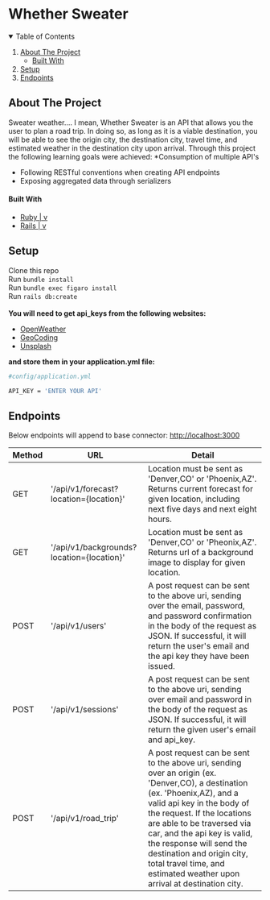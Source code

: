 # Whether Sweater

<!-- TABLE OF CONTENTS -->
<details open="open">
  <summary>Table of Contents</summary>
  <ol>
    <li>
      <a href="#about-the-project">About The Project</a>
      <ul>
        <li><a href="#built-with">Built With</a></li>
      </ul>
    </li>
    <li>
      <a href="#setup">Setup</a>
    </li>
    <li><a href="#endpoints">Endpoints</a></li>
  </ol>
</details>


<!-- ABOUT THE PROJECT -->
## About The Project
Sweater weather.... I mean, Whether Sweater is an API that allows you the user to plan a road trip. In doing so, as long as it is a viable destination, you will be able to see the origin city, the destination city, travel time, and estimated weather in the destination city upon arrival.
Through this project the following learning goals were achieved:
  *Consumption of multiple API's
  * Following RESTful conventions when creating API endpoints
  * Exposing aggregated data through serializers

  #### Built With

* [Ruby | v](https://www.ruby-lang.org/en/)
* [Rails | v](https://rubyonrails.org/)
  
<!-- Setup -->
## Setup
Clone this repo<br>
Run `bundle install`<br>
Run `bundle exec figaro install`<br>
Run `rails db:create`<br><br>
<strong>You will need to get api_keys from the following websites:</strong><br>
* [OpenWeather](https://openweathermap.org/api/one-call-api)<br>
* [GeoCoding](https://developer.mapquest.com/documentation/geocoding-api/)<br>
* [Unsplash](https://unsplash.com/documentation)<br>
  
<strong>and store them in your application.yml file:</strong>
   ```sh
   #config/application.yml
   
   API_KEY = 'ENTER YOUR API'
   ``` 

<!-- Endpoints -->
## Endpoints
Below endpoints will append to base connector: [http://localhost:3000](http://localhost:3000)

| Method | URL | Detail |
| ------ | --- | ------ |
| GET | '/api/v1/forecast?location={location}' | Location must be sent as 'Denver,CO' or 'Phoenix,AZ'. Returns current forecast for given location, including next five days and next eight hours. |
| GET | '/api/v1/backgrounds?location={location}' | Location must be sent as 'Denver,CO' or 'Pheonix,AZ'. Returns url of a background image to display for given location. |
| POST | '/api/v1/users' | A post request can be sent to the above uri, sending over the email, password, and password confirmation in the body of the request as JSON. If successful, it will return the user's email and the api key they have been issued. |
| POST | '/api/v1/sessions' | A post request can be sent to the above uri, sending over email and password in the body of the request as JSON. If successful, it will return the given user's email and api_key. |
| POST | '/api/v1/road_trip' | A post request can be sent to the above uri, sending over an origin (ex. 'Denver,CO), a destination (ex. 'Phoenix,AZ), and a valid api key in the body of the request. If the locations are able to be traversed via car, and the api key is valid, the response will send the destination and origin city, total travel time, and estimated weather upon arrival at destination city. |
